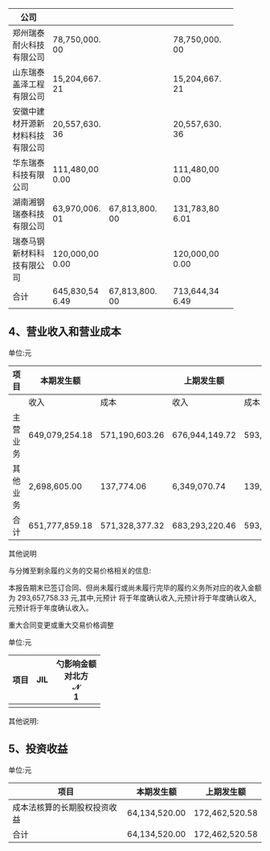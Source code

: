 | 公司                           |                    |                   |  |                    |  |
|------------------------------|--------------------|-------------------|--|--------------------|--|
| 郑州瑞泰<br>耐火科技<br>有限公司         | 78,750,000.<br>00  |                   |  | 78,750,000.<br>00  |  |
| 山东瑞泰<br>盖泽工程<br>有限公司         | 15,204,667.<br>21  |                   |  | 15,204,667.<br>21  |  |
| 安徽中建<br>材开源新<br>材料科技<br>有限公司 | 20,557,630.<br>36  |                   |  | 20,557,630.<br>36  |  |
| 华东瑞泰<br>科技有限<br>公司           | 111,480,00<br>0.00 |                   |  | 111,480,00<br>0.00 |  |
| 湖南湘钢<br>瑞泰科技<br>有限公司         | 63,970,006.<br>01  | 67,813,800.<br>00 |  | 131,783,80<br>6.01 |  |
| 瑞泰马钢<br>新材料科<br>技有限公<br>司    | 120,000,00<br>0.00 |                   |  | 120,000,00<br>0.00 |  |
| 合计                           | 645,830,54<br>6.49 | 67,813,800.<br>00 |  | 713,644,34<br>6.49 |  |

## 4、营业收入和营业成本

单位:元

| 项目   | 本期发生额          |                | 上期发生额          |                |  |
|------|----------------|----------------|----------------|----------------|--|
|      | 收入             | 成本             | 收入             | 成本             |  |
| 主营业务 | 649,079,254.18 | 571,190,603.26 | 676,944,149.72 | 593,500,234.38 |  |
| 其他业务 | 2,698,605.00   | 137,774.06     | 6,349,070.74   | 139,076.39     |  |
| 合计   | 651,777,859.18 | 571,328,377.32 | 683,293,220.46 | 593,639,310.77 |  |

其他说明

与分摊至剩余履约义务的交易价格相关的信息:

本报告期末已签订合同、但尚未履行或尚未履行完毕的履约义务所对应的收入金额为 293,657,758.33 元,其中,元预计 将于年度确认收入,元预计将于年度确认收入,元预计将于年度确认收入。

重大合同变更或重大交易价格调整

单位:元

| 项目 | JIL | 勺影响金额<br>对北方<br>$\mathcal{N}$<br>$\mathbf{1}$ |
|----|-----|-----------------------------------------------|
|    |     |                                               |

其他说明:

## 5、投资收益

单位:元

| 项目             | 本期发生额         | 上期发生额          |
|----------------|---------------|----------------|
| 成本法核算的长期股权投资收益 | 64,134,520.00 | 172,462,520.58 |
| 合计             | 64,134,520.00 | 172,462,520.58 |